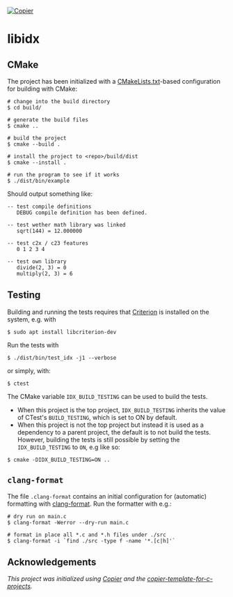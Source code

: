 [![Copier](https://img.shields.io/endpoint?url=https://raw.githubusercontent.com/copier-org/copier/master/img/badge/badge-grayscale-inverted-border-orange.json)](https://github.com/copier-org/copier)

# libidx

## CMake

The project has been initialized with a [CMakeLists.txt](CMakeLists.txt)-based
configuration for building with CMake:

```console
# change into the build directory
$ cd build/

# generate the build files
$ cmake ..

# build the project
$ cmake --build .

# install the project to <repo>/build/dist
$ cmake --install .

# run the program to see if it works
$ ./dist/bin/example
```

Should output something like:

```text
-- test compile definitions
   DEBUG compile definition has been defined.

-- test wether math library was linked
   sqrt(144) = 12.000000

-- test c2x / c23 features
   0 1 2 3 4

-- test own library
   divide(2, 3) = 0
   multiply(2, 3) = 6

```

## Testing

Building and running the tests requires that [Criterion](https://github.com/Snaipe/Criterion) is
installed on the system, e.g. with

```console
$ sudo apt install libcriterion-dev
```

Run the tests with

```console
$ ./dist/bin/test_idx -j1 --verbose
```

 or simply, with:

```console
$ ctest
```

The CMake variable `IDX_BUILD_TESTING` can be used to build the
tests.

- When this project is the top project, `IDX_BUILD_TESTING` inherits the value of
  CTest's `BUILD_TESTING`, which is set to ON by default.
- When this project is not the top project but instead it is used as a dependency to a parent
  project, the default is to not build the tests. However, building the tests is still possible by
  setting the `IDX_BUILD_TESTING` to `ON`, e.g like so:

```console
$ cmake -DIDX_BUILD_TESTING=ON ..
```

## `clang-format`

The file `.clang-format` contains an initial configuration for (automatic) formatting with [clang-format](https://clang.llvm.org/docs/ClangFormat.html). Run the formatter with e.g.:

```console
# dry run on main.c
$ clang-format -Werror --dry-run main.c

# format in place all *.c and *.h files under ./src
$ clang-format -i `find ./src -type f -name '*.[c|h]'`
```

## Acknowledgements

_This project was initialized using [Copier](https://pypi.org/project/copier) and the [copier-template-for-c-projects](https://github.com/jspaaks/copier-template-for-c-projects)._
